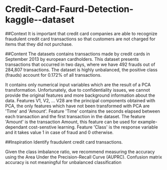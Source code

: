 # Credit-Card-Faurd-Detection-kaggle--dataset


##Context
It is important that credit card companies are able to recognize fraudulent credit card transactions so that customers are not charged for items that they did not purchase.

##Content
The datasets contains transactions made by credit cards in September 2013 by european cardholders.
This dataset presents transactions that occurred in two days, where we have 492 frauds out of 284,807 transactions. The dataset is highly unbalanced, the positive class (frauds) account for 0.172% of all transactions.

It contains only numerical input variables which are the result of a PCA transformation. Unfortunately, due to confidentiality issues, we cannot provide the original features and more background information about the data. Features V1, V2, … V28 are the principal components obtained with PCA, the only features which have not been transformed with PCA are 'Time' and 'Amount'. Feature 'Time' contains the seconds elapsed between each transaction and the first transaction in the dataset. The feature 'Amount' is the transaction Amount, this feature can be used for example-dependant cost-senstive learning. Feature 'Class' is the response variable and it takes value 1 in case of fraud and 0 otherwise.

##Inspiration
Identify fraudulent credit card transactions.

Given the class imbalance ratio, we recommend measuring the accuracy using the Area Under the Precision-Recall Curve (AUPRC). Confusion matrix accuracy is not meaningful for unbalanced classification

